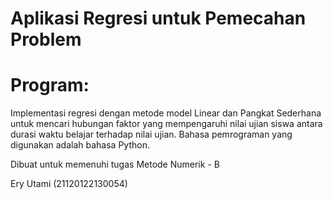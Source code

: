 # Aplikasi Regresi untuk Pemecahan Problem

# Program:
Implementasi regresi dengan metode model Linear dan Pangkat Sederhana untuk mencari hubungan faktor yang mempengaruhi nilai ujian siswa antara durasi waktu belajar terhadap nilai ujian. Bahasa pemrograman yang digunakan adalah bahasa Python.

Dibuat untuk memenuhi tugas Metode Numerik - B

Ery Utami (21120122130054)
